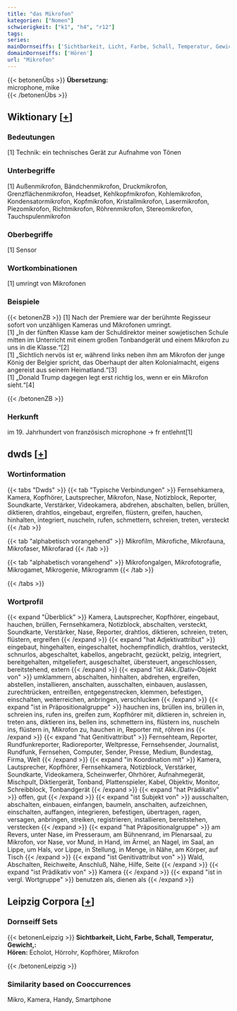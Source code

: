 ```yaml
---
title: "das Mikrofon"
kategorien: ["Nomen"]
schwierigkeit: ["k1", "h4", "r12"]
tags:
series:
mainDornseiffs: ['Sichtbarkeit, Licht, Farbe, Schall, Temperatur, Gewicht,']
domainDornseiffs: ['Hören']
url: "Mikrofon"
---
```


{{< betonenÜbs >}}
**Übersetzung:**  
microphone, mike  
{{< /betonenÜbs >}}

## Wiktionary [[+](https://de.wiktionary.org/wiki/Mikrofon)]

### Bedeutungen
[1] Technik: ein technisches Gerät zur Aufnahme von Tönen  

### Unterbegriffe
[1] Außenmikrofon, Bändchenmikrofon, Druckmikrofon, Grenzflächenmikrofon, Headset, Kehlkopfmikrofon, Kohlemikrofon, Kondensatormikrofon, Kopfmikrofon, Kristallmikrofon, Lasermikrofon, Piezomikrofon, Richtmikrofon, Röhrenmikrofon, Stereomikrofon, Tauchspulenmikrofon  

### Oberbegriffe
[1] Sensor  

### Wortkombinationen
[1] umringt von Mikrofonen  

### Beispiele
{{< betonenZB >}}
[1] Nach der Premiere war der berühmte Regisseur sofort von unzähligen Kameras und Mikrofonen umringt.  
[1] „In der fünften Klasse kam der Schuldirektor meiner sowjetischen Schule mitten im Unterricht mit einem großen Tonbandgerät und einem Mikrofon zu uns in die Klasse.“[2]  
[1] „Sichtlich nervös ist er, während links neben ihm am Mikrofon der junge König der Belgier spricht, das Oberhaupt der alten Kolonialmacht, eigens angereist aus seinem Heimatland.“[3]  
[1] „Donald Trump dagegen legt erst richtig los, wenn er ein Mikrofon sieht.“[4]  

{{< /betonenZB >}}
### Herkunft
im 19. Jahrhundert von französisch microphone → fr entlehnt[1]  



## dwds [[+](https://www.dwds.de/wb/Mikrofon)]

### Wortinformation
{{< tabs "Dwds" >}}
{{< tab "Typische Verbindungen" >}}
Fernsehkamera, Kamera, Kopfhörer, Lautsprecher, Mikrofon, Nase, Notizblock, Reporter, Soundkarte, Verstärker, Videokamera, abdrehen, abschalten, bellen, brüllen, diktieren, drahtlos, eingebaut, ergreifen, flüstern, greifen, hauchen, hinhalten, integriert, nuscheln, rufen, schmettern, schreien, treten, versteckt
{{< /tab >}}

{{< tab "alphabetisch vorangehend" >}}
Mikrofilm, Mikrofiche, Mikrofauna, Mikrofaser, Mikrofarad
{{< /tab >}}

{{< tab "alphabetisch vorangehend" >}}
Mikrofongalgen, Mikrofotografie, Mikrogamet, Mikrogenie, Mikrogramm
{{< /tab >}}

{{< /tabs >}}

### Wortprofil
{{< expand "Überblick" >}} Kamera, Lautsprecher, Kopfhörer, eingebaut, hauchen, brüllen, Fernsehkamera, Notizblock, abschalten, versteckt, Soundkarte, Verstärker, Nase, Reporter, drahtlos, diktieren, schreien, treten, flüstern, ergreifen {{< /expand >}}
{{< expand "hat Adjektivattribut" >}} eingebaut, hingehalten, eingeschaltet, hochempfindlich, drahtlos, versteckt, schnurlos, abgeschaltet, kabellos, angebracht, gezückt, pelzig, integriert, bereitgehalten, mitgeliefert, ausgeschaltet, übersteuert, angeschlossen, bereitstehend, extern {{< /expand >}}
{{< expand "ist Akk./Dativ-Objekt von" >}} umklammern, abschalten, hinhalten, abdrehen, ergreifen, abstellen, installieren, anschalten, ausschalten, einbauen, auslassen, zurechtrücken, entreißen, entgegenstrecken, klemmen, befestigen, einschalten, weiterreichen, anbringen, verschlucken {{< /expand >}}
{{< expand "ist in Präpositionalgruppe" >}} hauchen ins, brüllen ins, brüllen in, schreien ins, rufen ins, greifen zum, Kopfhörer mit, diktieren in, schreien in, treten ans, diktieren ins, bellen ins, schmettern ins, flüstern ins, nuscheln ins, flüstern in, Mikrofon zu, hauchen in, Reporter mit, röhren ins {{< /expand >}}
{{< expand "hat Genitivattribut" >}} Fernsehteam, Reporter, Rundfunkreporter, Radioreporter, Weltpresse, Fernsehsender, Journalist, Rundfunk, Fernsehen, Computer, Sender, Presse, Medium, Bundestag, Firma, Welt {{< /expand >}}
{{< expand "in Koordination mit" >}} Kamera, Lautsprecher, Kopfhörer, Fernsehkamera, Notizblock, Verstärker, Soundkarte, Videokamera, Scheinwerfer, Ohrhörer, Aufnahmegerät, Mischpult, Diktiergerät, Tonband, Plattenspieler, Kabel, Objektiv, Monitor, Schreibblock, Tonbandgerät {{< /expand >}}
{{< expand "hat Prädikativ" >}} offen, gut {{< /expand >}}
{{< expand "ist Subjekt von" >}} ausschalten, abschalten, einbauen, einfangen, baumeln, anschalten, aufzeichnen, einschalten, auffangen, integrieren, befestigen, übertragen, ragen, versagen, anbringen, streiken, registrieren, installieren, bereitstehen, verstecken {{< /expand >}}
{{< expand "hat Präpositionalgruppe" >}} am Revers, unter Nase, im Presseraum, am Bühnenrand, im Plenarsaal, zu Mikrofon, vor Nase, vor Mund, in Hand, im Ärmel, an Nagel, im Saal, an Lippe, um Hals, vor Lippe, in Stellung, in Menge, in Nähe, am Körper, auf Tisch {{< /expand >}}
{{< expand "ist Genitivattribut von" >}} Wald, Abschalten, Reichweite, Anschluß, Nähe, Hilfe, Seite {{< /expand >}}
{{< expand "ist Prädikativ von" >}} Kamera {{< /expand >}}
{{< expand "ist in vergl. Wortgruppe" >}} benutzen als, dienen als {{< /expand >}}

## Leipzig Corpora [[+](https://corpora.uni-leipzig.de/en/res?word=Mikrofon&corpusId=deu_newscrawl-public_2018)]

### Dornseiff Sets
{{< betonenLeipzig >}}
**Sichtbarkeit, Licht, Farbe, Schall, Temperatur, Gewicht,:**  
**Hören:** Echolot, Hörrohr, Kopfhörer, Mikrofon  

{{< /betonenLeipzig >}}

### Similarity based on Cooccurrences
Mikro, Kamera, Handy, Smartphone

